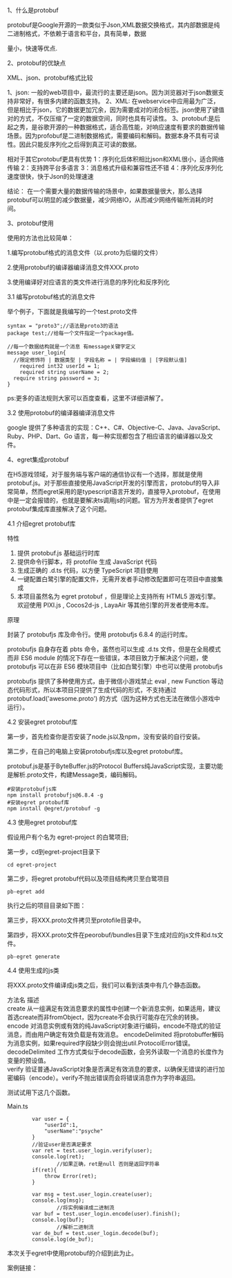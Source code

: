 1、什么是protobuf

protobuf是Google开源的一款类似于Json,XML数据交换格式，其内部数据是纯二进制格式，不依赖于语言和平台，具有简单，数据

量小，快速等优点.

2、protobuf的优缺点

XML、json、protobuf格式比较

1、json: 一般的web项目中，最流行的主要还是json。因为浏览器对于json数据支持非常好，有很多内建的函数支持。 
2、XML: 在webservice中应用最为广泛，但是相比于json，它的数据更加冗余，因为需要成对的闭合标签。json使用了键值对的方式，不仅压缩了一定的数据空间，同时也具有可读性。 
3、protobuf:是后起之秀，是谷歌开源的一种数据格式，适合高性能，对响应速度有要求的数据传输场景。因为profobuf是二进制数据格式，需要编码和解码。数据本身不具有可读性。因此只能反序列化之后得到真正可读的数据。

相对于其它protobuf更具有优势 
1：序列化后体积相比json和XML很小，适合网络传输 
2：支持跨平台多语言 
3：消息格式升级和兼容性还不错 
4：序列化反序列化速度很快，快于Json的处理速速

结论： 
在一个需要大量的数据传输的场景中，如果数据量很大，那么选择protobuf可以明显的减少数据量，减少网络IO，从而减少网络传输所消耗的时间。

3、protobuf使用

使用的方法也比较简单：

1.编写protobuf格式的消息文件（以.proto为后缀的文件）

2.使用protobuf的编译器编译消息文件XXX.proto

3.使用编译好对应语言的类文件进行消息的序列化和反序列化



3.1 编写protobuf格式的消息文件

举个例子，下面就是我编写的一个test.proto文件

    syntax = "proto3";//语法是proto3的语法
    package test;//给每一个文件指定一个package值。
    
    //每一个数据结构就是一个消息 有message关键字定义
    message user_login{
      //限定修饰符 | 数据类型 | 字段名称 = | 字段编码值 | [字段默认值]
    	required int32 userId = 1;
    	required string	userName = 2; 
      require string password = 3;
    }

ps:更多的语法规则大家可以百度查看，这里不详细讲解了。

3.2 使用protobuf的编译器编译消息文件

google 提供了多种语言的实现：C++、C#、Objective-C、Java、JavaScript、Ruby、PHP、Dart、Go 语言，每一种实现都包含了相应语言的编译器以及文件。

4、egret集成protobuf

在H5游戏领域，对于服务端与客户端的通信协议有一个选择，那就是使用protobuf.js。对于那些直接使用JavaScript开发的引擎而言，protobuf的导入非常简单，然而egret采用的是typescript语言开发的，直接导入protobuf，在使用中是一定会报错的，也就是要解决ts调用js的问题。官方为开发者提供了egret protobuf集成库直接解决了这个问题。

4.1 介绍egret protobuf库

特性

1. 提供 protobuf.js 基础运行时库
2. 提供命令行脚本，将 protofile 生成 JavaScript 代码
3. 生成正确的 .d.ts 代码，以方便 TypeScript 项目使用
4. 一键配置白鹭引擎的配置文件，无需开发者手动修改配置即可在项目中直接集成
5. 本项目虽然名为 egret protobuf ，但是理论上支持所有 HTML5 游戏引擎。欢迎使用 PIXI.js , Cocos2d-js , LayaAir 等其他引擎的开发者使用本库。

原理

封装了 protobufjs 库及命令行。使用 protobufjs 6.8.4 的运行时库。

protobufjs 自身存在着 pbts 命令，虽然也可以生成 .d.ts 文件，但是在全局模式而非 ES6 module 的情况下存在一些错误，本项目致力于解决这个问题，使 protobufjs 可以在非 ES6 模块项目中（比如白鹭引擎）中也可以使用 protobufjs

protobufjs 提供了多种使用方式，由于微信小游戏禁止 eval , new Function 等动态代码形式，所以本项目只提供了生成代码的形式，不支持通过 protobuf.load('awesome.proto') 的方式（因为这种方式也无法在微信小游戏中运行）。

4.2 安装egret protobuf库

第一步，首先检查你是否安装了node.js以及npm，没有安装的自行安装。



第二步，在自己的电脑上安装protobufjs库以及egret protobuf库。

protobuf.js是基于ByteBuffer.js的Protocol Buffers纯JavaScript实现，主要功能是解析.proto文件，构建Message类，编码解码。

    #安装protobufjs库
    npm install protobufjs@6.8.4 -g
    #安装egret protobuf库
    npm install @egret/protobuf -g

4.3 使用egret protobuf库

假设用户有个名为 egret-project 的白鹭项目;

第一步，cd到egret-project目录下

    cd egret-project

第二步，将egret protobuf代码以及项目结构拷贝至白鹭项目

    pb-egret add

执行之后的项目目录如下图：



第三步，将XXX.proto文件拷贝至protofile目录中。



第四步，将XXX.proto文件在peorobuf/bundles目录下生成对应的js文件和d.ts文件。

    pb-egret generate



4.4 使用生成的js类

将XXX.proto文件编译成js类之后，我们可以看到该类中有几个静态函数。

  方法名            	描述                                      
  create         	从一组满足有效消息要求的属性中创建一个新消息实例，如果适用，建议首选create而非fromObject，因为create不会执行可能存在冗余的转换。
  encode         	对消息实例或有效的纯JavaScript对象进行编码，encode不隐式的验证消息，而由用户确定有效负载是有效消息。
  encodeDelimited	将protobuffer解码为消息实例，如果required字段缺少则会抛出util.ProtocolError错误。
  decodeDelimited	工作方式类似于decode函数，会另外读取一个消息的长度作为变量的预设值。   
  verify         	验证普通JavaScript对象是否满足有效消息的要求，以确保无错误的进行加密编码（encode）。verify不抛出错误而会将错误消息作为字符串返回。

测试试用下这几个函数。

Main.ts

            var user = {
                "userId":1,
                "userName":"psyche"
            }
            //验证user是否满足要求
            var ret = test.user_login.verify(user);
            console.log(ret);
    				//如果正确，ret是null 否则是返回字符串
            if(ret){
                throw Error(ret);
            }
    			
            var msg = test.user_login.create(user);
            console.log(msg);
    				//将实例编译成二进制流
            var buf = test.user_login.encode(user).finish();
            console.log(buf);
    				//解析二进制流
            var de_buf = test.user_login.decode(buf);
            console.log(de_buf);



本次关于egret中使用protobuf的介绍到此为止。

案例链接：
